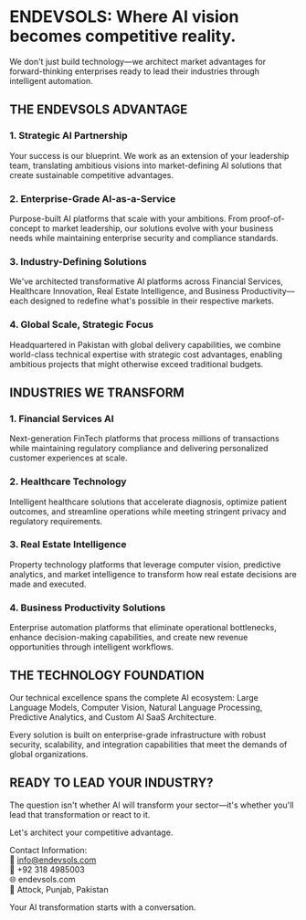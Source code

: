 
<!--
## Hi there 👋

**Here are some ideas to get you started:**

🙋‍♀️ A short introduction - what is your organization all about?
🌈 Contribution guidelines - how can the community get involved?
👩‍💻 Useful resources - where can the community find your docs? Is there anything else the community should know?
🍿 Fun facts - what does your team eat for breakfast?
🧙 Remember, you can do mighty things with the power of [Markdown](https://docs.github.com/github/writing-on-github/getting-started-with-writing-and-formatting-on-github/basic-writing-and-formatting-syntax)
-->

# ENDEVSOLS: Where AI vision becomes competitive reality.

We don't just build technology—we architect market advantages for forward-thinking enterprises ready to lead their industries through intelligent automation.

## THE ENDEVSOLS ADVANTAGE

### 1. Strategic AI Partnership
Your success is our blueprint. We work as an extension of your leadership team, translating ambitious visions into market-defining AI solutions that create sustainable competitive advantages.

### 2. Enterprise-Grade AI-as-a-Service
Purpose-built AI platforms that scale with your ambitions. From proof-of-concept to market leadership, our solutions evolve with your business needs while maintaining enterprise security and compliance standards.

### 3. Industry-Defining Solutions
We've architected transformative AI platforms across Financial Services, Healthcare Innovation, Real Estate Intelligence, and Business Productivity—each designed to redefine what's possible in their respective markets.

### 4. Global Scale, Strategic Focus
Headquartered in Pakistan with global delivery capabilities, we combine world-class technical expertise with strategic cost advantages, enabling ambitious projects that might otherwise exceed traditional budgets.

## INDUSTRIES WE TRANSFORM

### 1. Financial Services AI
Next-generation FinTech platforms that process millions of transactions while maintaining regulatory compliance and delivering personalized customer experiences at scale.

### 2. Healthcare Technology
Intelligent healthcare solutions that accelerate diagnosis, optimize patient outcomes, and streamline operations while meeting stringent privacy and regulatory requirements.

### 3. Real Estate Intelligence
Property technology platforms that leverage computer vision, predictive analytics, and market intelligence to transform how real estate decisions are made and executed.

### 4. Business Productivity Solutions
Enterprise automation platforms that eliminate operational bottlenecks, enhance decision-making capabilities, and create new revenue opportunities through intelligent workflows.

## THE TECHNOLOGY FOUNDATION

Our technical excellence spans the complete AI ecosystem: Large Language Models, Computer Vision, Natural Language Processing, Predictive Analytics, and Custom AI SaaS Architecture.

Every solution is built on enterprise-grade infrastructure with robust security, scalability, and integration capabilities that meet the demands of global organizations.

## READY TO LEAD YOUR INDUSTRY?

The question isn't whether AI will transform your sector—it's whether you'll lead that transformation or react to it.

Let's architect your competitive advantage.

Contact Information: </br>
📧 info@endevsols.com </br>
📱 +92 318 4985003  </br>
🌐 endevsols.com </br>
📍 Attock, Punjab, Pakistan </br>

Your AI transformation starts with a conversation.


